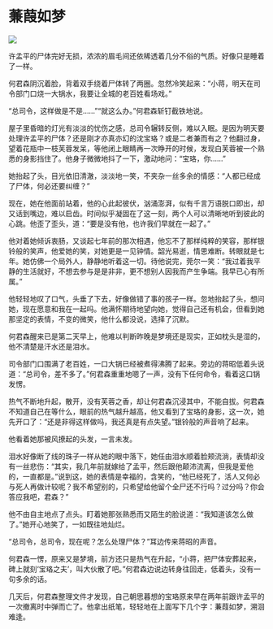 # 蒹葭如梦

![](http://www.yilinzazhi.com/images/yili/yili201407/yili20140719-1-l.jpg)

许孟平的尸体完好无损，浓浓的眉毛间还依稀透着几分不俗的气质。好像只是睡着了一样。 

何君森阴沉着脸，背着双手绕着尸体转了两圈。忽然冷笑起来：“小蒋，明天在司令部门口烧一大锅水，我要让全城的老百姓看场戏。” 

“总司令，这样做是不是……”“就这么办。”何君森斩钉截铁地说。 

屋子里昏暗的灯光有淡淡的忧伤之感，总司令辗转反侧，难以入眠。是因为明天要处理许孟平的尸体？还是刚才亦真亦幻的沈宝珞？或是二者兼而有之？他翻过身，望着花瓶中一枝芙蓉发呆，等他闭上眼睛再一次睁开的时候，发现白芙蓉被一个熟悉的身影挡住了。他身子微微地抖了一下，激动地问：“宝珞，你……” 

她抬起了头，目光依旧清澈，淡淡地一笑，不夹杂一丝多余的情感：“人都已经成了尸体，何必还要纠缠？” 

现在，她在他面前站着，他的心此起彼伏，汹涌澎湃，似有千言万语脱口即出，却又话到嘴边，难以启齿。时间似乎凝固在了这一刻，两个人可以清晰地听到彼此的心跳。他歪了歪头，道：“要是没有他，也许我们早就在一起了。” 

他对着她倾诉衷肠，又谈起七年前的那次相遇，他忘不了那样纯粹的笑容，那样银铃般的笑声，他爱她的笑，对她更是一见钟情。韶光易逝，情思难断。转眼就是七年。她仿佛一个局外人，静静地听着这一切。待他说完，莞尔一笑：“我过着我平静的生活就好，不想去参与是是非非，更不想别人因我而产生争端。我早已心有所属。” 

他轻轻地叹了口气，头垂了下去，好像做错了事的孩子一样。忽地抬起了头，想问她，现在愿意和我在一起吗。他满怀期待地望向她，觉得自己还有机会，但看到她那坚定的表情，不变的微笑，他什么都没说，选择了沉默。 

何君森醒来已是第二天早上，他难以判断昨晚是梦境还是现实，正如枕头是湿的，他不清楚是汗水还是泪水。 

司令部门口围满了老百姓，一口大锅已经被煮得沸腾了起来。旁边的蒋昭低着头说道：“总司令，差不多了。”何君森重重地嗯了一声，没有下任何命令，看着这口锅发愣。 

热气不断地升起，散开，没有芙蓉之香，却让何君森沉浸其中，不能自拔。何君森不知道自己在等什么，眼前的热气越升越高，他又看到了宝珞的身影，这一次，她先开口了：“还是非得这样做吗，我还真是有点失望。”银铃般的声音响了起来。 

他看着她那被风撩起的头发，一言未发。 

泪水好像断了线的珠子一样从她的眼中落下，她任由泪水顺着脸颊流淌，表情却没有一丝悲伤：“其实，我几年前就嫁给了孟平，然后跟他颠沛流离，但我是爱他的，一直都是。”说到这，她的表情是幸福的，含笑的，“他已经死了，活人又何必与死人再做计较呢？我不希望别的，只希望给他留个全尸还不行吗？过分吗？你会答应我吧，君森？” 

他不由自主地点了点头。盯着她那张熟悉而又陌生的脸说道：“我知道该怎么做了。”她开心地笑了，一如既往地灿烂。 

“总司令，总司令，现在呢？怎么处理尸体？”耳边传来蒋昭的声音。 

何君森一愣，原来又是梦境，前方还只是热气在升起，“小蒋，把尸体安葬起来，碑上就刻‘宝珞之夫’，叫大伙散了吧。”何君森边说边转身往回走，低着头，没有一句多余的话。 

几天后，何君森整理文件才发现，自己朝思暮想的宝珞原来早在两年前跟许孟平的一次撤离时中弹而亡了。他拿出纸笔，轻轻地在上面写下几个字：蒹葭如梦，溯洄难逢。